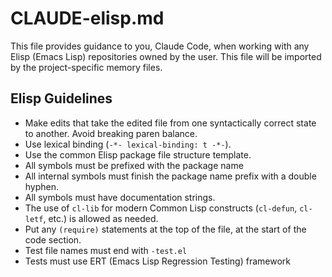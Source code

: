 # CLAUDE-elisp.md

This file provides guidance to you, Claude Code, when working with any Elisp
(Emacs Lisp) repositories owned by the user. This file will be imported by the
project-specific memory files.

## Elisp Guidelines

- Make edits that take the edited file from one syntactically correct state to
  another. Avoid breaking paren balance.
- Use lexical binding (`-*- lexical-binding: t -*-`).
- Use the common Elisp package file structure template.
- All symbols must be prefixed with the package name
- All internal symbols must finish the package name prefix with a double hyphen.
- All symbols must have documentation strings.
- The use of `cl-lib` for modern Common Lisp constructs (`cl-defun`, `cl-letf`,
  etc.) is allowed as needed.
- Put any `(require)` statements at the top of the file, at the start of the
  code section.
- Test file names must end with `-test.el`
- Tests must use ERT (Emacs Lisp Regression Testing) framework
